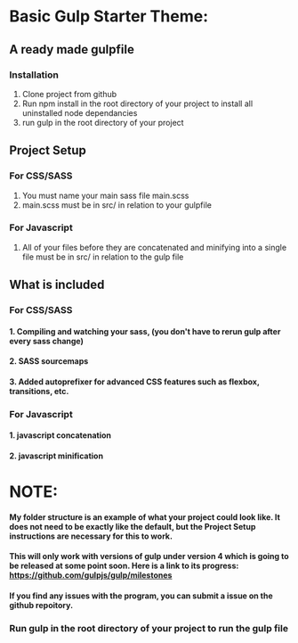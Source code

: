# Basic Gulp Starter Theme:
## A ready made gulpfile 
### Installation
1. Clone project from github
2. Run npm install in the root directory of your project to install all uninstalled node dependancies
3. run gulp in the root directory of your project
## Project Setup
### For CSS/SASS
1. You must name your main sass file main.scss
2. main.scss must be in src/ in relation to your gulpfile
### For Javascript
1. All of your files before they are concatenated and minifying into a single file must be in src/ in relation to the gulp file
## What is included
### For CSS/SASS
#### 1. Compiling and watching your sass, (you don't have to rerun gulp after every sass change)
#### 2. SASS sourcemaps
#### 3. Added autoprefixer for advanced CSS features such as flexbox, transitions, etc.

### For Javascript
#### 1. javascript concatenation
#### 2. javascript minification
# NOTE:
#### My folder structure is an example of what your project could look like. It does not need  to be exactly like the default, but the Project Setup instructions are necessary for this to work.
#### This will only work with versions of gulp under version 4 which is going to be released at some point soon. Here is a link to its progress: https://github.com/gulpjs/gulp/milestones

#### If you find any issues with the program, you can submit a issue on the github repoitory.

### Run gulp in the root directory of your project to run the gulp file